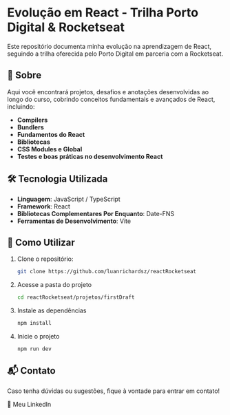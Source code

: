 # Evolução em React - Trilha Porto Digital & Rocketseat

Este repositório documenta minha evolução na aprendizagem de React, seguindo a trilha oferecida pelo Porto Digital em parceria com a Rocketseat.

## 📌 Sobre

Aqui você encontrará projetos, desafios e anotações desenvolvidas ao longo do curso, cobrindo conceitos fundamentais e avançados de React, incluindo:

- **Compilers**
- **Bundlers**
- **Fundamentos do React**
- **Bibliotecas**
- **CSS Modules e Global**
- **Testes e boas práticas no desenvolvimento React**

## 🛠 Tecnologia Utilizada

- **Linguagem**: JavaScript / TypeScript
- **Framework**: React
- **Bibliotecas Complementares Por Enquanto**: Date-FNS
- **Ferramentas de Desenvolvimento**: Vite

## 🚀 Como Utilizar

1. Clone o repositório:
   ```bash
   git clone https://github.com/luanrichardsz/reactRocketseat

2. Acesse a pasta do projeto
   ```bash
   cd reactRocketseat/projetos/firstDraft
   
4. Instale as dependências
   ```bash
   npm install

5. Inicie o projeto
   ```
   npm run dev

## 📬 Contato
Caso tenha dúvidas ou sugestões, fique à vontade para entrar em contato!

🔗 Meu LinkedIn

